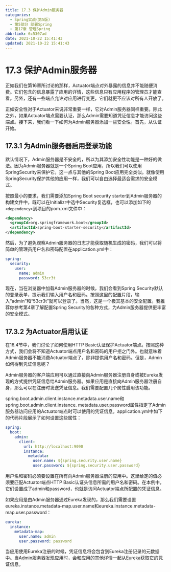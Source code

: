 ```yaml
---
title: 17.3 保护Admin服务器
categories:
  - Spring实战(第5版)
  - 第5部分 部署Spring
  - 第17章 管理Spring
abbrlink: 6c5307ad
date: 2021-10-22 15:41:43
updated: 2021-10-22 15:41:43
---
```

# 17.3 保护Admin服务器

正如我们在第16章所讨论的那样，Actuator端点对外暴露的信息并不能随便消费。它们包含的信息暴露了应用的详情，这些信息只有应用程序的管理员才能查看。另外，还有一些端点允许对应用进行变更，它们就更不应该对所有人开放了。

正如安全性对于Actuator来说非常重要一样，它对Admin服务器同样重要。除此之外，如果Actuator端点需要认证，那么Admin需要知道凭证信息才能访问这些端点。接下来，我们看一下如何为Admin服务器添加一些安全性。首先，从认证开始。

## 17.3.1 为Admin服务器启用登录功能

默认情况下，Admin服务器是不安全的，所以为其添加安全性功能是一种好的做法。因为Admin服务器就是一个Spring Boot应用，所以我们可以使用SpringSecurity来保护它。这一点与其他的Spring Boot应用完全类似。就像使用SpringSecurity保护其他的应用一样，我们可以自由选择最适合需求的安全模式。

按照最小的要求，我们需要添加Spring Boot security starter到Admin服务器的构建文件中，既可以在Initializr中选中Security复选框，也可以添加如下的`<dependency>`到项目的pom.xml文件中：

```xml
<dependency>
  <groupId>org.springframework.boot</groupId>
  <artifactId>spring-boot-starter-security</artifactId>
</dependency>
```

然后，为了避免观察Admin服务器的日志才能获取随机生成的密码，我们可以将简单的管理员用户名和密码配置在application.yml中：

```yml
spring:
  security:
    user:
      name: admin
      password: 53cr3t
```

现在，当在浏览器中加载Admin服务器的时候，我们会看到Spring Security默认的登录表单，提示我们输入用户名和密码。按照这里的配置片段，输入“admin”和“53cr3t”就可以登录了。当然，这是一个极其基本的安全配置。我推荐你参考第4章了解配置Spring Security的各种方式，为Admin服务器提供更丰富的安全模式。

## 17.3.2 为Actuator启用认证

在16.4节中，我们讨论了如何使用HTTP Basic认证保护Actuator端点。按照这种方式，我们会将不知道Actuator端点用户名和密码的用户拒之门外。也就意味着Admin服务器不能消费Actuator端点了，除非提供用户名和密码。但是，Admin如何得到凭证信息呢？

Admin服务器的客户端应用可以通过直接向Admin服务器注册自身或被Eureka发现的方式提供凭证信息给Admin服务器。如果应用是直接向Admin服务器注册自身，那么可以在注册时发送凭证信息。我们需要配置几个属性启用该功能。

spring.boot.admin.client.instance.metadata.user.name和spring.boot.admin.client.instance. metadata.user.password属性指定了Admin服务器访问应用的Actuator端点时可以使用的凭证信息。application.yml中如下的代码片段展示了如何设置这些属性：

```yml
spring:
  boot:
    admin:
      client:
        url: http://localhost:9090
        instance:
          metadata:
            user.name: ${spring.security.user.name}
            user.password: ${spring.security.user.password}
```

用户名和密码必须要设置在所有向Admin服务器注册的应用中。这里给定的值必须要匹配Actuator端点HTTP Basic认证头信息所需的用户名和密码。在本例中，它们设置成了admin和password，也就是访问Actuator端点所配置的凭证信息。

如果应用是由Admin服务器通过Eureka发现的，那么我们需要设置eureka.instance.metadata-map.user.name和eureka.instance.metadata-map.user.password：

```yml
eureka:
  instance:
    metadata-map:
      user.name: admin
      user.password: password
```

当应用使用Eureka注册的时候，凭证信息将会包含到Eureka注册记录的元数据中。当Admin服务器发现应用时，会和应用的其他详情一起从Eureka获取它的凭证信息。

